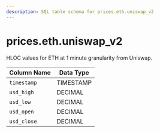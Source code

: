 ```yaml
---
description: SQL table schema for prices.eth.uniswap_v2
---
```


# prices.eth.uniswap\_v2

HLOC values for ETH at 1 minute granularity from Uniswap.

| Column Name | Data Type |
| ----------- | --------- |
| `timestamp` | TIMESTAMP |
| `usd_high`  | DECIMAL   |
| `usd_low`   | DECIMAL   |
| `usd_open`  | DECIMAL   |
| `usd_close` | DECIMAL   |

